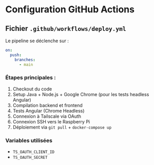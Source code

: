 # Configuration GitHub Actions

## Fichier `.github/workflows/deploy.yml`

Le pipeline se déclenche sur :

```yaml
on:
  push:
    branches:
      - main
```

### Étapes principales :
1. Checkout du code
2. Setup Java + Node.js + Google Chrome (pour les tests headless Angular)
3. Compilation backend et frontend
4. Tests Angular (Chrome Headless)
5. Connexion à Tailscale via OAuth
6. Connexion SSH vers le Raspberry Pi
7. Déploiement via `git pull` + `docker-compose up`

### Variables utilisées

- `TS_OAUTH_CLIENT_ID`
- `TS_OAUTH_SECRET`
